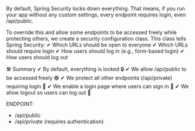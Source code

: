 By default, Spring Security locks down everything. That means, if you run your app without any custom settings, every endpoint requires login, even /api/public.

To override this and allow some endpoints to be accessed freely while protecting others, we create a security configuration class. This class tells Spring Security:
✔ Which URLs should be open to everyone
✔ Which URLs should require login
✔ How users should log in (e.g., form-based login)
✔ How users should log out

🛠️ Summary
✔ By default, everything is locked 🔒
✔ We allow /api/public to be accessed freely 🟢
✔ We protect all other endpoints (/api/private) requiring login 🔑
✔ We enable a login page where users can sign in 📝
✔ We allow logout so users can log out 🚪

ENDPOINT:
- /api/public
- /api/private (requires authentication)
